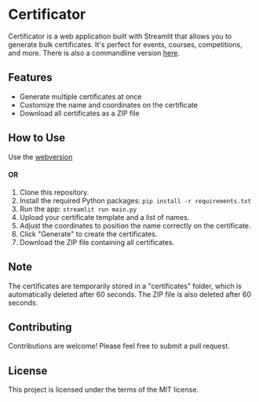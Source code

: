 # Certificator

Certificator is a web application built with Streamlit that allows you to generate bulk certificates. It's perfect for events, courses, competitions, and more. There is also a commandline version [here](https://github.com/PhuyalGaurav/certificator-cmd).

## Features

- Generate multiple certificates at once
- Customize the name and coordinates on the certificate
- Download all certificates as a ZIP file

## How to Use

Use the [webversion](https://certificator.streamlit.app/)

#### OR

1. Clone this repository.
2. Install the required Python packages: `pip install -r requirements.txt`
3. Run the app: `streamlit run main.py`
4. Upload your certificate template and a list of names.
5. Adjust the coordinates to position the name correctly on the certificate.
6. Click "Generate" to create the certificates.
7. Download the ZIP file containing all certificates.

## Note

The certificates are temporarily stored in a "certificates" folder, which is automatically deleted after 60 seconds. The ZIP file is also deleted after 60 seconds.

## Contributing

Contributions are welcome! Please feel free to submit a pull request.

## License

This project is licensed under the terms of the MIT license.